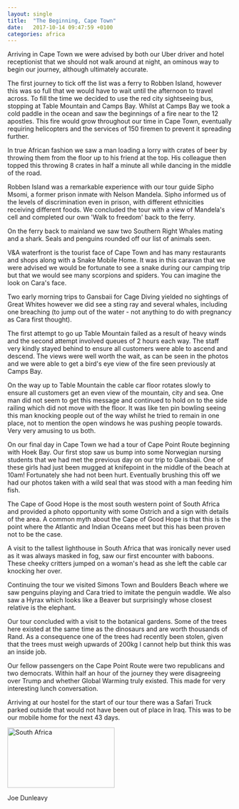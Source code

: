```yaml
---
layout: single
title:  "The Beginning, Cape Town"
date:   2017-10-14 09:47:59 +0100
categories: africa
---
```

Arriving in Cape Town we were advised by both our Uber driver and hotel receptionist that we should not walk around at night, an ominous way to begin our journey, although ultimately accurate.

The first journey to tick off the list was a ferry to Robben Island, however this was so full that we would have to wait until the afternoon to travel across. To fill the time we decided to use the red city sightseeing bus, stopping at Table Mountain and Camps Bay. Whilst at Camps Bay we took a cold paddle in the ocean and saw the beginnings of a fire near to the 12 apostles. This fire would grow throughout our time in Cape Town, eventually requiring helicopters and the services of 150 firemen to prevent it spreading further.

In true African fashion we saw a man loading a lorry with crates of beer by throwing them from the floor up to his friend at the top. His colleague then topped this throwing 8 crates in half a minute all while dancing in the middle of the road.

Robben Island was a remarkable experience with our tour guide Sipho Msomi, a former prison inmate with Nelson Mandela. Sipho informed us of the levels of discrimination even in prison, with different ethnicities receiving different foods. We concluded the tour with a view of Mandela's cell and completed our own 'Walk to freedom' back to the ferry.

On the ferry back to mainland we saw two Southern Right Whales mating and a shark. Seals and penguins rounded off our list of animals seen.

V&A waterfront is the tourist face of Cape Town and has many restaurants and shops along with a Snake Mobile Home. It was in this caravan that we were advised we would be fortunate to see a snake during our camping trip but that we would see many scorpions and spiders. You can imagine the look on Cara's face.

Two early morning trips to Gansbaii for Cage Diving yielded no sightings of Great Whites however we did see a sting ray and several whales, including one breaching (to jump out of the water - not anything to do with pregnancy as Cara first thought).

The first attempt to go up Table Mountain failed as a result of heavy winds and the second attempt involved queues of 2 hours each way. The staff very kindly stayed behind to ensure all customers were able to ascend and descend. The views were well worth the wait, as can be seen in the photos and we were able to get a bird's eye view of the fire seen previously at Camps Bay.

On the way up to Table Mountain the cable car floor rotates slowly to ensure all customers get an even view of the mountain, city and sea. One man did not seem to get this message and continued to hold on to the side railing which did not move with the floor. It was like ten pin bowling seeing this man knocking people out of the way whilst he tried to remain in one place, not to mention the open windows he was pushing people towards. Very very amusing to us both.

On our final day in Cape Town we had a tour of Cape Point Route beginning with Hoek Bay. Our first stop saw us bump into some Norwegian nursing students that we had met the previous day on our trip to Gansbaii. One of these girls had just been mugged at knifepoint in the middle of the beach at 10am! Fortunately she had not been hurt. Eventually brushing this off we had our photos taken with a wild seal that was stood with a man feeding him fish.

The Cape of Good Hope is the most south western point of South Africa and provided a photo opportunity with some Ostrich and a sign with details of the area. A common myth about the Cape of Good Hope is that this is the point where the Atlantic and Indian Oceans meet but this has been proven not to be the case.

A visit to the tallest lighthouse in South Africa that was ironically never used as it was always masked in fog, saw our first encounter with baboons. These cheeky critters jumped on a woman's head as she left the cable car knocking her over.

Continuing the tour we visited Simons Town and Boulders Beach where we saw penguins playing and Cara tried to imitate the penguin waddle. We also saw a Hyrax which looks like a Beaver but surprisingly whose closest relative is the elephant.

Our tour concluded with a visit to the botanical gardens. Some of the trees here existed at the same time as the dinosaurs and are worth thousands of Rand. As a consequence one of the trees had recently been stolen, given that the trees must weigh upwards of 200kg I cannot help but think this was an inside job.

Our fellow passengers on the Cape Point Route were two republicans and two democrats. Within half an hour of the journey they were disagreeing over Trump and whether Global Warming truly existed. This made for very interesting lunch conversation.

Arriving at our hostel for the start of our tour there was a Safari Truck parked outside that would not have been out of place in Iraq. This was to be our mobile home for the next 43 days.

<a data-flickr-embed="true"  href="https://www.flickr.com/photos/141696511@N06/albums/72157667336988729" title="South Africa"><img src="https://farm5.staticflickr.com/4519/24128784147_a0cbc590ee_m.jpg" width="240" height="135" alt="South Africa"></a><script async src="//embedr.flickr.com/assets/client-code.js" charset="utf-8"></script>



Joe Dunleavy 
